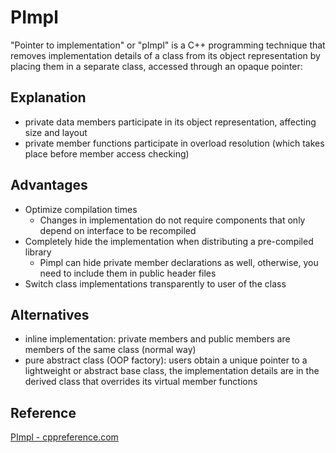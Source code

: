 # PImpl

"Pointer to implementation" or "pImpl" is a C++ programming technique that
removes implementation details of a class from its object representation by placing them in a separate class, accessed through an opaque pointer:

## Explanation
* private data members participate in its object representation, affecting size and layout
* private member functions participate in overload resolution (which takes place before member access checking)

## Advantages
* Optimize compilation times
    - Changes in implementation do not require components that only depend on interface to be recompiled
* Completely hide the implementation when distributing a pre-compiled library
    - Pimpl can hide private member declarations as well, otherwise, you need to include them in public header files
* Switch class implementations transparently to user of the class

## Alternatives
* inline implementation: private members and public members are members of the same class (normal way)
* pure abstract class (OOP factory): users obtain a unique pointer to a lightweight or abstract base class,
  the implementation details are in the derived class that overrides its virtual member functions

## Reference
[PImpl - cppreference.com](https://en.cppreference.com/w/cpp/language/pimpl)
